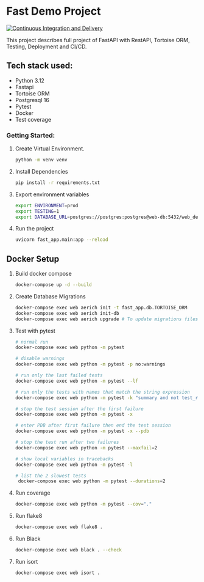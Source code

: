 # Fast Demo Project

[![Continuous Integration and Delivery](https://github.com/mugdhakolte/fast_demo/actions/workflows/main.yml/badge.svg)](https://github.com/mugdhakolte/fast_demo/actions/workflows/main.yml)

This project describes full project of FastAPI with RestAPI, Tortoise ORM, Testing, Deployment and CI/CD.


## Tech stack used:

- Python 3.12
- Fastapi
- Tortoise ORM
- Postgresql 16
- Pytest
- Docker
- Test coverage

### Getting Started:

1. Create Virtual Environment.
    ```bash
    python -m venv venv
    ```
2. Install Dependencies
    ```bash
    pip install -r requirements.txt
    ```
3. Export environment variables
    ```bash
    export ENVIRONMENT=prod
    export TESTING=1
    export DATABASE_URL=postgres://postgres:postgres@web-db:5432/web_dev
    ```
4. Run the project
    ```bash
    uvicorn fast_app.main:app --reload
    ```

## Docker Setup

1. Build docker compose
    ```bash
    docker-compose up -d --build
    ```
2. Create Database Migrations
    ```bash
    docker-compose exec web aerich init -t fast_app.db.TORTOISE_ORM
    docker-compose exec web aerich init-db
    docker-compose exec web aerich upgrade # To update migrations files if there are any changes
    ```
3. Test with pytest
    ```bash
    # normal run
    docker-compose exec web python -m pytest
    
    # disable warnings
    docker-compose exec web python -m pytest -p no:warnings
    
    # run only the last failed tests
    docker-compose exec web python -m pytest --lf
    
    # run only the tests with names that match the string expression
    docker-compose exec web python -m pytest -k "summary and not test_read_summary"
    
    # stop the test session after the first failure
    docker-compose exec web python -m pytest -x
    
    # enter PDB after first failure then end the test session
    docker-compose exec web python -m pytest -x --pdb
    
    # stop the test run after two failures
    docker-compose exec web python -m pytest --maxfail=2
    
    # show local variables in tracebacks
    docker-compose exec web python -m pytest -l
    
    # list the 2 slowest tests
     docker-compose exec web python -m pytest --durations=2
    ```
4. Run coverage
    ```bash
    docker-compose exec web python -m pytest --cov="."
    ```
5. Run flake8
    ```bash
    docker-compose exec web flake8 .
    ```
6. Run Black
    ```bash
    docker-compose exec web black . --check
    ```
7. Run isort
    ```bash
    docker-compose exec web isort .
    ```

